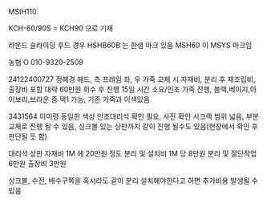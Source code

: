 
MSIH110

KCH-60/90S = KCH90 으로 기재



라운드 슬라이딩 후드 경우
HSHB60B 는 한샘 마크 있음
MSH60 이 MSYS 마크임


농협
O 010-9320-2509

24122400727 정혜경
헤드, 측 프레임 좌, 우 가죽 교체 시  자재비, 분리 후 재조립비, 출장비 포함 대략 60만원 회수 후 진행 15일 시간 소요/인조 가죽 진행, 블랙,베이지,아이보리,브라운 중 택1 가능, 기존 가죽과 이색있음


3431564 이미령
동일한 색상 인조대리석 확인 필요,
사진 확인 시크랙 범위 넓음, 부분 교체로 진행 될 수 있음, 싱크볼 있는 상판까지 같이 진행 될수도 있음(현장에서 확인 후 판단될 듯 함)

대리석 상판 자재비 1M 에 20만원 정도
분리 및 설치비 1M 당 8만원
분리 및 절단작업 6만원
출장비 3만원

싱크볼, 수전, 배수구쪽을 혹시라도 같이 분리 설치해야한다고 하면 추가비용 발생될 수 있음



